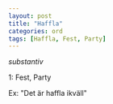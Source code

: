 ```yaml
---
layout: post
title: "Haffla"
categories: ord
tags: [Haffla, Fest, Party]
---
```


*substantiv*

1: Fest, Party

Ex: "Det är haffla ikväll"

